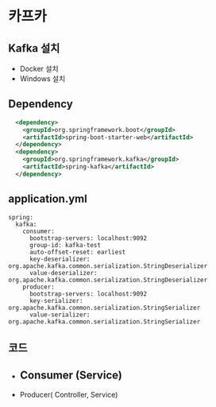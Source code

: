 # 카프카

## Kafka 설치
  - Docker 설치
  - Windows 설치

## Dependency
```xml
  <dependency>
    <groupId>org.springframework.boot</groupId>
    <artifactId>spring-boot-starter-web</artifactId>
  </dependency>
  <dependency>
    <groupId>org.springframework.kafka</groupId>
    <artifactId>spring-kafka</artifactId>
  </dependency>
```
## application.yml
```
spring:
  kafka:
    consumer:
      bootstrap-servers: localhost:9092
      group-id: kafka-test
      auto-offset-reset: earliest
      key-deserializer: org.apache.kafka.common.serialization.StringDeserializer
      value-deserializer: org.apache.kafka.common.serialization.StringDeserializer
    producer:
      bootstrap-servers: localhost:9092
      key-serializer: org.apache.kafka.common.serialization.StringSerializer
      value-serializer: org.apache.kafka.common.serialization.StringSerializer
```

## 코드
  - Consumer (Service)
    - 
  - Producer( Controller, Service)
